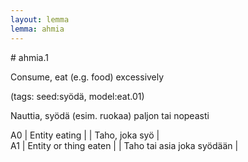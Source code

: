 ```yaml
---
layout: lemma
lemma: ahmia
---
```


<div class="sense">
# <span class="sensename">ahmia.1</span>

<span class="description">Consume, eat (e.g. food) excessively</span>

(tags: seed:syödä, model:eat.01)

<span class="description">Nauttia, syödä (esim. ruokaa) paljon tai nopeasti</span>



A0 | Entity eating |   | Taho, joka syö |  
A1 | Entity or thing eaten |   | Taho tai asia joka syödään |  

</div>

